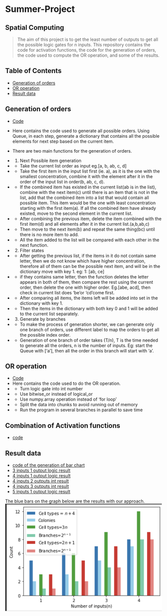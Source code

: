 # Summer-Project

## Spatial Computing 
> The aim of this project is to get the least number of outputs to get all the possible logic gates for n inputs. This repository contains the code for 
activation functions, the code for the generation of orders, the code used to compute the OR operation, and some of the results.

## Table of Contents
* [Generation of orders](#generation-of-orders)
* [OR operation](#or-operation)
* [Result data](https://github.com/Enbo-Lyu/Summer-Project/blob/f590c1fcdd129b6fb164b8d757c827484f2df729/4%20inputs/4%20input%201%20or%20int%20result.npy)



## Generation of orders
- [Code](automative_order_creating_per_branch+logic_gate.py)
- Here contains the code used to generate all possible orders. Using Queue, in each step, generate a dictionary that contains all the possible elements for next step based on the current item.
- There are two main functions for the generation of orders.
- 1. Next Possible item generation
- * Take the current list order as input eg.[a, b, ab, c, d]
- * Take the first item in the input list first (ie. a), as it is the one with the smallest concentration, combine it with the element after it in the order of the input list in order(b, ab, c, d).
- * If the combined item has existed in the current list(ab is in the list), combine with the next item(c) until there is an item that is not in the list, add that the combined item into a list that would contain all possible item. This item would be the one with least concentration starting with the first item(a). If all the combined item have already existed, move to the second element in the current list.
- * After combining the previous item, delete the item combined with the first item(d) and all elements after it in the current list.(a,b,ab,c)
- * Then move to the next item(b) and repeat the same thing(bc) until there is no more item to add.
- * All the item added to the list will be compared with each other in the next function.


- 2. Filter states
- * After getting the previous list, if the items in it do not contain same letter, then we do not know which have higher concentration, therefore all of them can be the possible next item, and will be in the dictionary move with key 1. eg: 1: [ab, ce]
- * if they contains same letter, then the function deletes the letter appears in both of them, then compare the rest using the current order, then delete the one with higher order. Eg.[abe, acd], then check in current list does ‘be’or ‘cd’come first.
- * After comparing all items, the items left will be added into set in the dictionary with key 1.
- * Then the items in the dictionary with both key 0 and 1 will be added to the current list separately.

- 3. Generate by branches
- * To make the process of generation shorter, we can generate only one branch of orders, use different label to map the orders to get all the possible index order.
- * Generation of one branch of order takes (T/n), T is the time needed to generate all the orders, n is the number of inputs.
Eg: start the Queue with [‘a’], then all the order in this branch will start with ‘a’.




## OR operation
- [Code](https://github.com/Enbo-Lyu/Summer-Project/blob/f590c1fcdd129b6fb164b8d757c827484f2df729/OR/or%20operation.py)
- Here contains the code used to do the OR operation.
- * Turn logic gate into int number
- * Use bitwise_or instead of logical_or
- * Use numpy.array operation instead of ‘for loop’
- * Split the data into chunks to avoid running out of memory
- * Run the program in several branches in parallel to save time

## Combination of Activation functions
- [code](https://github.com/Enbo-Lyu/Spatial-Computing/blob/3da52c529a1f7fcb475e84894e82fb0581ec31af/result_bar_chart.py)


## Result data
- [code of the generation of bar chart](https://github.com/Enbo-Lyu/Spatial-Computing/blob/3da52c529a1f7fcb475e84894e82fb0581ec31af/result_bar_chart.py)
- [3 inputs 1 output logic result](https://github.com/Enbo-Lyu/Spatial-Computing/blob/d040073ca119ac057f7bebdf5d111b9d1ba9c7f6/Result/3%20inputs%201%20output%20logical%20result.npy)
- [4 inputs 1 output logic result](https://github.com/Enbo-Lyu/Spatial-Computing/blob/d040073ca119ac057f7bebdf5d111b9d1ba9c7f6/Result/4inputs_1output_gate.npy)
- [4 inputs 2 outputs int result](https://github.com/Enbo-Lyu/Spatial-Computing/blob/d040073ca119ac057f7bebdf5d111b9d1ba9c7f6/Result/4%20input%201%20or%20int%20result.npy)
- [4 inputs 3 outputs int result](https://github.com/Enbo-Lyu/Spatial-Computing/blob/d040073ca119ac057f7bebdf5d111b9d1ba9c7f6/Result/4%20input%202%20or%20int%20result.npy)
- [5 inputs 1 output logic result](https://drive.google.com/file/d/1gC_lEHDxMGpLRobRxAUgQKVWXsBEIEtQ/view?usp=sharing)

The blue bars on the graph below are the results with our approach.
![current result](https://github.com/Enbo-Lyu/Spatial-Computing/blob/1cf87f420a1ad1314669a15cb79d515d1585012b/Result/%E6%88%AA%E5%B1%8F2022-09-05%2015.41.35.png)

